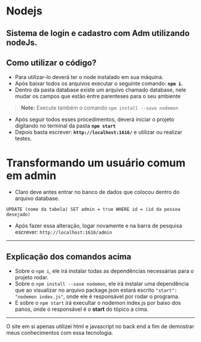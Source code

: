 # Nodejs
Sistema de login e cadastro com Adm utilizando nodeJs.
---------------------------------------------------------------

## Como utilizar o código?

- Para utilizar-lo deverá ter o node instalado em sua máquina.
- Após baixar todos os arquivos executar o seguinte comando: **`npm i`.**
- Dentro da pasta database existe um arquivo chamado database, nele mudar os campos que estão entre parenteses para o seu ambiente

> **Note:** Execute também o comando `npm install --save nodemon`

- Após seguir todos esses procedimentos, deverá iniciar o projeto digitando no terminal da pasta **`npm start`**
- Depois basta escrever: **`http://localhost:1616/`** e utilizar ou realizar testes.

# Transformando um usuário comum em admin
- Claro deve antes entrar no banco de dados que colocou dentro do arquivo database.
```
UPDATE (nome da tabela) SET admin = true WHERE id = (id da pessoa desejado)
``` 
- Após fazer essa alteração, logar novamente e na barra de pesquisa escrever: `http://localhost:1616/admin`

-----------------------------------------------------------------------------------------------------------------------------------------

## Explicação dos comandos acima

- Sobre o `npm i`, ele irá instalar todas as dependências necessárias para o projeto rodar.
- Sobre o `npm install --save nodemon`, ele irá instalar uma dependência que ao visualizar no arquivo 
package.json estará escrito `"start": "nodemon index.js"`, onde ele é responsável por rodar o programa.
- E sobre o `npm start` irá execultar o nodemon index.js por baixo dos panos, onde o responsável é o **start** 
do tópico a cima.

-----------------------------------------------------------------------------------------------------------------------------------------
O site em si apenas utilizei html e javascript no back end a fim de demostrar meus conhecimentos com essa tecnologia. 
